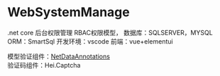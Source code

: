 # WebSystemManage
.net core 后台权限管理 
RBAC权限模型，
数据库：SQLSERVER，MYSQL
ORM：SmartSql
开发环境：vscode
前端：vue+elementui

模型验证组件：<a href="https://github.com/chnzhang/NetDataAnnotations">NetDataAnnotations</a>
<br/>
验证码组件：Hei.Captcha
